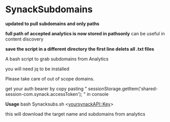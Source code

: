 # SynackSubdomains

**updated to pull subdomains and only paths**


**full path of accepted analytics is now stored in pathsonly** can be useful in content discovery

**save the script in a different directory the first line delets all .txt files**

A bash script to grab subdomains from Analytics

you will need jq to be installed

Please take care of out of scope domains.

get your auth bearer by copy pasting " sessionStorage.getItem('shared-session-com.synack.accessToken'); " in console

**Usage**
bash Synacksubs.sh <<yoursynackAPI::Key>>
 
  
  this will download the target name and subdomains from analytics
